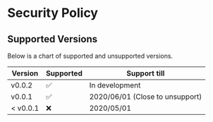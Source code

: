 # Security Policy

## Supported Versions

Below is a chart of supported and unsupported versions.

| Version | Supported          | Support till |
| ------- | ------------------ | ------------ |
| v0.0.2  | :white_check_mark: | In development |
| v0.0.1  | :white_check_mark: | 2020/06/01 (Close to unsupport)  |
| < v0.0.1| :x:                | 2020/05/01   |
